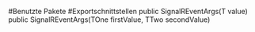 #Benutzte Pakete
#Exportschnittstellen
public SignalREventArgs(T value)
public SignalREventArgs(TOne firstValue, TTwo secondValue)

